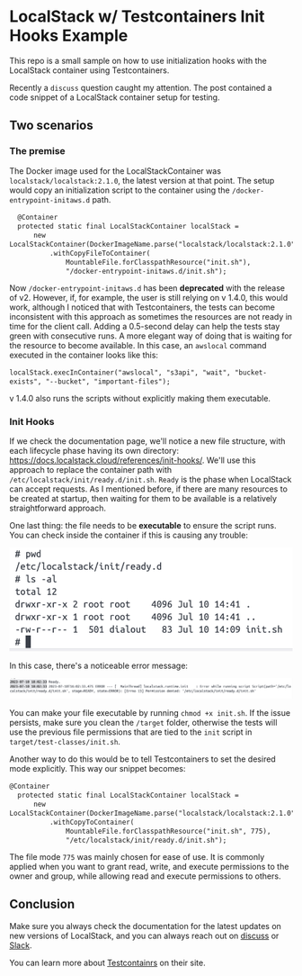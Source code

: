 # LocalStack w/ Testcontainers Init Hooks Example

This repo is a small sample on how to use initialization hooks with the LocalStack container using Testcontainers.

Recently a `discuss` question caught my attention. The post contained a code snippet of a LocalStack container setup for testing.


## Two scenarios

### The premise

The Docker image used for the LocalStackContainer was `localstack/localstack:2.1.0`, the latest version at that point. The setup
would copy an initialization script to the container using the `/docker-entrypoint-initaws.d` path.

```
  @Container
  protected static final LocalStackContainer localStack =
      new LocalStackContainer(DockerImageName.parse("localstack/localstack:2.1.0"))
          .withCopyFileToContainer(
              MountableFile.forClasspathResource("init.sh"),
              "/docker-entrypoint-initaws.d/init.sh");
```

Now `/docker-entrypoint-initaws.d` has been **deprecated** with the release of v2. However, if, for example, the user is still
relying on v 1.4.0, this would work, although I noticed that with Testcontainers, the tests can become inconsistent 
with this approach as sometimes the resources are not ready in time for the client call. Adding a 0.5-second delay can help 
the tests stay green with consecutive runs. A more elegant way of doing that is waiting for the resource to become available.
In this case, an `awslocal` command executed in the container looks like this:

```
localStack.execInContainer("awslocal", "s3api", "wait", "bucket-exists", "--bucket", "important-files");
```

v 1.4.0 also runs the scripts without explicitly making them executable. 

### Init Hooks

If we check the documentation page, we'll notice a new file structure, with each lifecycle phase having its own directory:
https://docs.localstack.cloud/references/init-hooks/. 
We'll use this approach to replace the container path with `/etc/localstack/init/ready.d/init.sh`. `Ready` is the phase
when LocalStack can accept requests. As I mentioned before, if there are many resources to be created at startup, 
then waiting for them to be available is a relatively straightforward approach.

One last thing: the file needs to be **executable** to ensure the script runs. You can check inside the container if this 
is causing any trouble:

![image](img/not-exec.png)

In this case, there's a noticeable error message:

![image](img/permission-denied.png)

You can make your file executable by running `chmod +x init.sh`. If the issue persists, make sure you clean the
`/target` folder, otherwise the tests will use the previous file permissions that are tied to the `init` script in 
`target/test-classes/init.sh`.

Another way to do this would be to tell Testcontainers to set the desired mode explicitly.
This way our snippet becomes:

```
@Container
  protected static final LocalStackContainer localStack =
      new LocalStackContainer(DockerImageName.parse("localstack/localstack:2.1.0"))
          .withCopyToContainer(
              MountableFile.forClasspathResource("init.sh", 775),
              "/etc/localstack/init/ready.d/init.sh");
```

The file mode `775` was mainly chosen for ease of use. It is commonly applied when you want to grant read, write, and execute permissions to the owner and group,
while allowing read and execute permissions to others. 

## Conclusion

Make sure you always check the documentation for the latest updates on new versions of LocalStack, and you can always reach out on
[discuss](https://discuss.localstack.cloud/) or [Slack](https://localstack-community.slack.com).

You can learn more about [Testcontainrs](https://java.testcontainers.org/) on their site.
